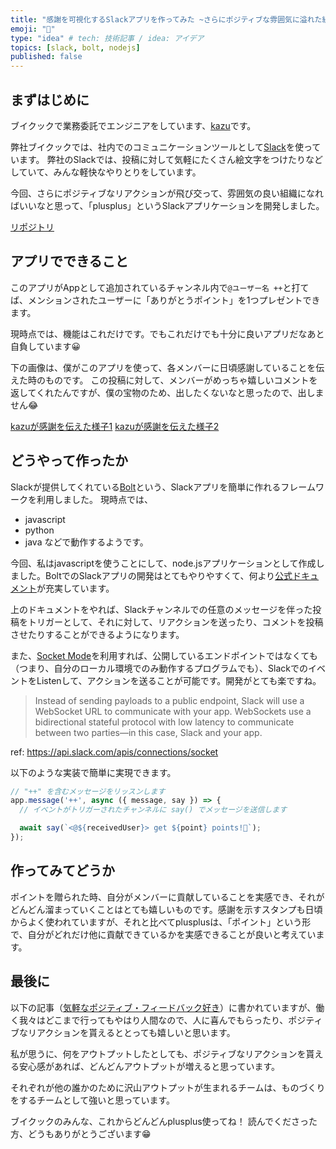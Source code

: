 ```yaml
---
title: "感謝を可視化するSlackアプリを作ってみた ~さらにポジティブな雰囲気に溢れた組織へ~"
emoji: "💖"
type: "idea" # tech: 技術記事 / idea: アイデア
topics: [slack, bolt, nodejs]
published: false
---
```


## まずはじめに
ブイクックで業務委託でエンジニアをしています、[kazu](https://github.com/kazuhitonakayama)です。

弊社ブイクックでは、社内でのコミュニケーションツールとして[Slack](https://slack.com/)を使っています。
弊社のSlackでは、投稿に対して気軽にたくさん絵文字をつけたりなどしていて、みんな軽快なやりとりをしています。

今回、さらにポジティブなリアクションが飛び交って、雰囲気の良い組織になればいいなと思って、「plusplus」というSlackアプリケーションを開発しました。

[リポジトリ](https://github.com/kazuhitonakayama/plusplus)


## アプリでできること
このアプリがAppとして追加されているチャンネル内で`@ユーザー名 ++`と打てば、メンションされたユーザーに「ありがとうポイント」を1つプレゼントできます。

現時点では、機能はこれだけです。でもこれだけでも十分に良いアプリだなあと自負しています😀

下の画像は、僕がこのアプリを使って、各メンバーに日頃感謝していることを伝えた時のものです。
この投稿に対して、メンバーがめっちゃ嬉しいコメントを返してくれたんですが、僕の宝物のため、出したくないなと思ったので、出しません😂

[kazuが感謝を伝えた様子1](/images/3799a44f81d9fb/from_kazu.png)
[kazuが感謝を伝えた様子2](/images/3799a44f81d9fb/from_kazu2.png)


## どうやって作ったか
Slackが提供してくれている[Bolt](https://api.slack.com/bolt)という、Slackアプリを簡単に作れるフレームワークを利用しました。
現時点では、
- javascript
- python
- java
などで動作するようです。

今回、私はjavascriptを使うことにして、node.jsアプリケーションとして作成しました。BoltでのSlackアプリの開発はとてもやりやすくて、何より[公式ドキュメント](https://api.slack.com/bolt)が充実しています。

上のドキュメントをやれば、Slackチャンネルでの任意のメッセージを伴った投稿をトリガーとして、それに対して、リアクションを送ったり、コメントを投稿させたりすることができるようになります。

また、[Socket Mode](https://api.slack.com/apis/connections/socket)を利用すれば、公開しているエンドポイントではなくても（つまり、自分のローカル環境でのみ動作するプログラムでも）、SlackでのイベントをListenして、アクションを送ることが可能です。開発がとても楽ですね。

> Instead of sending payloads to a public endpoint, Slack will use a WebSocket URL to communicate with your app. WebSockets use a bidirectional stateful protocol with low latency to communicate between two parties—in this case, Slack and your app.

ref: https://api.slack.com/apis/connections/socket

以下のような実装で簡単に実現できます。

```js
// "++" を含むメッセージをリッスンします
app.message('++', async ({ message, say }) => {
  // イベントがトリガーされたチャンネルに say() でメッセージを送信します

  await say(`<@${receivedUser}> get ${point} points!🎉`);
});
```

## 作ってみてどうか
ポイントを贈られた時、自分がメンバーに貢献していることを実感でき、それがどんどん溜まっていくことはとても嬉しいものです。感謝を示すスタンプも日頃からよく使われていますが、それと比べてplusplusは、「ポイント」という形で、自分がどれだけ他に貢献できているかを実感できることが良いと考えています。


## 最後に
以下の記事（[気軽なポジティブ・フィードバック好き](https://yoshiori.github.io/blog/2014/07/10/released-scorekeeper/)）に書かれていますが、働く我々はどこまで行ってもやはり人間なので、人に喜んでもらったり、ポジティブなリアクションを貰えるととっても嬉しいと思います。

私が思うに、何をアウトプットしたとしても、ポジティブなリアクションを貰える安心感があれば、どんどんアウトプットが増えると思っています。

それぞれが他の誰かのために沢山アウトプットが生まれるチームは、ものづくりをするチームとして強いと思っています。

ブイクックのみんな、これからどんどんplusplus使ってね！
読んでくださった方、どうもありがとうございます😁
